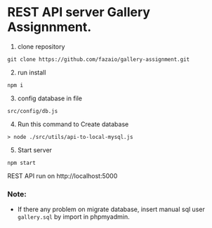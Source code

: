 # REST API server Gallery Assignnment.

1. clone repository
```
git clone https://github.com/fazaio/gallery-assignment.git
```
2. run install 
```
npm i
```

3. config database in file
```
src/config/db.js
```
4. Run this command to Create database
```
> node ./src/utils/api-to-local-mysql.js 
```
5. Start server
```
npm start
```
REST API run on http://localhost:5000


### Note:
* If there any problem on migrate database, insert manual sql user `gallery.sql` by import in phpmyadmin.
